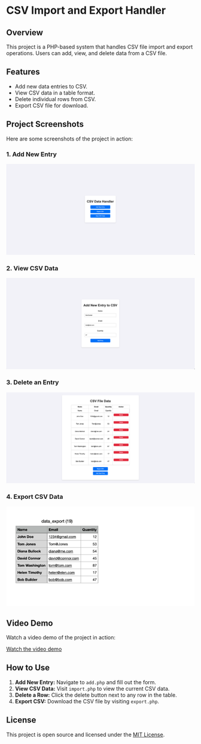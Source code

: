 # CSV Import and Export Handler

## Overview

This project is a PHP-based system that handles CSV file import and export operations. Users can add, view, and delete data from a CSV file.

## Features

- Add new data entries to CSV.
- View CSV data in a table format.
- Delete individual rows from CSV.
- Export CSV file for download.

## Project Screenshots

Here are some screenshots of the project in action:

### 1. Add New Entry
![Add New Entry](image/step1.png)

### 2. View CSV Data
![View CSV Data](image/step2.png)

### 3. Delete an Entry
![Delete an Entry](image/step3.png)

### 4. Export CSV Data
![Export CSV Data](image/step4.png)

## Video Demo

Watch a video demo of the project in action:

[Watch the video demo](https://youtu.be/yZtQudOa9tM)

## How to Use

1. **Add New Entry:** Navigate to `add.php` and fill out the form.
2. **View CSV Data:** Visit `import.php` to view the current CSV data.
3. **Delete a Row:** Click the delete button next to any row in the table.
4. **Export CSV:** Download the CSV file by visiting `export.php`.

## License

This project is open source and licensed under the [MIT License](LICENSE).
